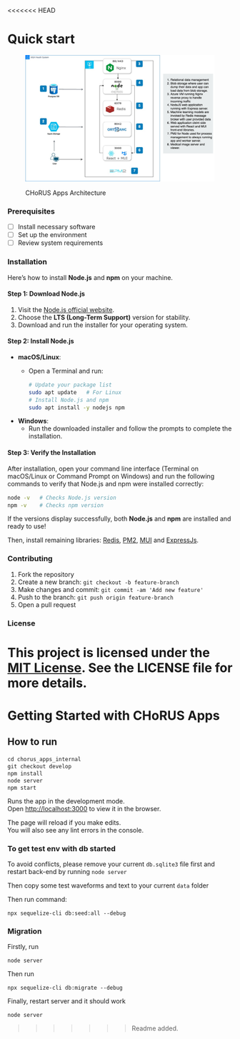 <<<<<<< HEAD
# Quick start

<figure><img src=".gitbook/assets/CHoRUS Cloud App Architecture (3) (1).jpg" alt=""><figcaption><p>CHoRUS Apps Architecture</p></figcaption></figure>

### Prerequisites

* [ ] Install necessary software
* [ ] Set up the environment
* [ ] Review system requirements

### Installation

Here’s how to install **Node.js** and **npm** on your machine.

#### Step 1: Download Node.js

1. Visit the [Node.js official website](https://nodejs.org/).
2. Choose the **LTS (Long-Term Support)** version for stability.
3. Download and run the installer for your operating system.

#### Step 2: Install Node.js

* **macOS/Linux**:
  *   Open a Terminal and run:

      ```bash
      # Update your package list
      sudo apt update   # For Linux
      # Install Node.js and npm
      sudo apt install -y nodejs npm
      ```
* **Windows**:
  * Run the downloaded installer and follow the prompts to complete the installation.

#### Step 3: Verify the Installation

After installation, open your command line interface (Terminal on macOS/Linux or Command Prompt on Windows) and run the following commands to verify that Node.js and npm were installed correctly:

```bash
node -v   # Checks Node.js version
npm -v    # Checks npm version
```

If the versions display successfully, both **Node.js** and **npm** are installed and ready to use!

Then, install remaining libraries: [Redis](https://redis.io/docs/latest/operate/oss\_and\_stack/install/install-redis/install-redis-on-linux/), [PM2](https://www.npmjs.com/package/pm2), [MUI](https://mui.com/material-ui/getting-started/installation/) and [ExpressJs](https://www.npmjs.com/package/express).&#x20;

### Contributing

1. Fork the repository
2. Create a new branch: `git checkout -b feature-branch`
3. Make changes and commit: `git commit -am 'Add new feature'`
4. Push to the branch: `git push origin feature-branch`
5. Open a pull request

### License

This project is licensed under the [MIT License](https://opensource.org/licenses/MIT). See the LICENSE file for more details.
=======
# Getting Started with CHoRUS Apps

## How to run

```
cd chorus_apps_internal
git checkout develop
npm install
node server
npm start
```

Runs the app in the development mode.\
Open [http://localhost:3000](http://localhost:3000) to view it in the browser.

The page will reload if you make edits.\
You will also see any lint errors in the console.

### To get test env with db started

To avoid conflicts, please remove your current `db.sqlite3` file first and restart back-end by running `node server`

Then copy some test waveforms and text to your current `data` folder

Then run command:

```
npx sequelize-cli db:seed:all --debug
```

### Migration

Firstly, run

```
node server
```

Then run

```
npx sequelize-cli db:migrate --debug
```

Finally, restart server and it should work

```
node server
```


>>>>>>> Readme added.
